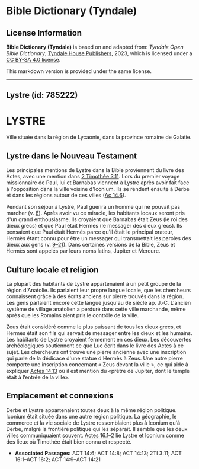 # Bible Dictionary (Tyndale)

## License Information

**Bible Dictionary (Tyndale)** is based on and adapted from: _Tyndale Open Bible Dictionary_, [Tyndale House Publishers](https://tyndaleopenresources.com/), 2023, which is licensed under a [CC BY-SA 4.0 license](https://creativecommons.org/licenses/by-sa/4.0/legalcode.en).

This markdown version is provided under the same license.



--------------------------------

## Lystre (id: 785222)

LYSTRE
======

Ville située dans la région de Lycaonie, dans la province romaine de Galatie.

Lystre dans le Nouveau Testament
--------------------------------

Les principales mentions de Lystre dans la Bible proviennent du livre des Actes, avec une mention dans [2 Timothée 3\.11](https://ref.ly/2Tim3:11). Lors du premier voyage missionnaire de Paul, lui et Barnabas viennent à Lystre après avoir fait face à l'opposition dans la ville voisine d'Iconium. Ils se rendent ensuite à Derbe et dans les régions autour de ces villes ([Ac 14\.6](https://ref.ly/Acts14:6)).

Pendant son séjour à Lystre, Paul guérira un homme qui ne pouvait pas marcher (v. [8](https://ref.ly/Acts14:8)). Après avoir vu ce miracle, les habitants locaux seront pris d'un grand enthousiasme. Ils croyaient que Barnabas était Zeus (le roi des dieux grecs) et que Paul était Hermès (le messager des dieux grecs). Ils pensaient que Paul était Hermès parce qu'il était le principal orateur, Hermès étant connu pour être un messager qui transmettait les paroles des dieux aux gens (v. [9–21](https://ref.ly/Acts14:9-Acts14:21)). Dans certaines versions de la Bible, Zeus et Hermès sont appelés par leurs noms latins, Jupiter et Mercure.

Culture locale et religion
--------------------------

La plupart des habitants de Lystre appartenaient à un petit groupe de la région d'Anatolie. Ils parlaient leur propre langue locale, que les chercheurs connaissent grâce à des écrits anciens sur pierre trouvés dans la région. Les gens parlaient encore cette langue jusqu'au 6e siècle ap. J.‑C. L'ancien système de village anatolien a perduré dans cette ville marchande, même après que les Romains aient pris le contrôle de la ville.

Zeus était considéré comme le plus puissant de tous les dieux grecs, et Hermès était son fils qui servait de messager entre les dieux et les humains. Les habitants de Lystre croyaient fermement en ces dieux. Les découvertes archéologiques soutiennent ce que Luc écrit dans le livre des Actes à ce sujet. Les chercheurs ont trouvé une pierre ancienne avec une inscription qui parle de la dédicace d'une statue d'Hermès à Zeus. Une autre pierre comporte une inscription concernant « Zeus devant la ville », ce qui aide à expliquer [Actes 14\.13](https://ref.ly/Acts14:13) où il est mention du «prêtre de Jupiter, dont le temple était à l’entrée de la ville».

Emplacement et connexions
-------------------------

Derbe et Lystre appartenaient toutes deux à la même région politique. Iconium était située dans une autre région politique. La géographie, le commerce et la vie sociale de Lystre ressemblaient plus à Iconium qu'à Derbe, malgré la frontière politique qui les séparait. Il semble que les deux villes communiquaient souvent. [Actes 16\.1–2](https://ref.ly/Acts16:1-Acts16:2) lie Lystre et Iconium comme des lieux où Timothée était bien connu et respecté.

* **Associated Passages:** ACT 14:6; ACT 14:8; ACT 14:13; 2TI 3:11; ACT 16:1–ACT 16:2; ACT 14:9–ACT 14:21

